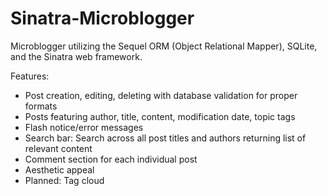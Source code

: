 Sinatra-Microblogger
================

Microblogger utilizing the Sequel ORM (Object Relational Mapper), SQLite, and the Sinatra web framework.

Features:
* Post creation, editing, deleting with database validation for proper formats
* Posts featuring author, title, content, modification date, topic tags
* Flash notice/error messages
* Search bar: Search across all post titles and authors returning list of relevant content
* Comment section for each individual post
* Aesthetic appeal
* Planned: Tag cloud
